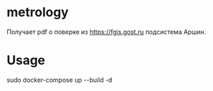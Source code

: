# metrology

Получает pdf о поверке из https://fgis.gost.ru подсистема Аршин.

# Usage

sudo docker-compose up --build -d
